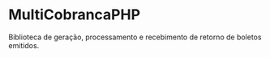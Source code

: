 # MultiCobrancaPHP
Biblioteca de geração, processamento e recebimento de retorno de boletos emitidos.
